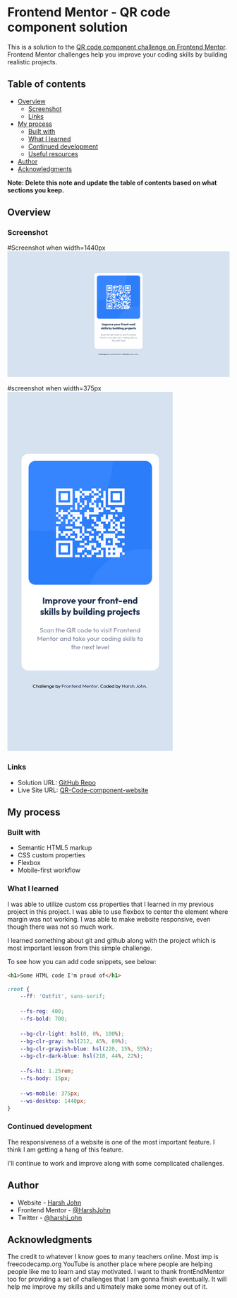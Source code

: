 # Frontend Mentor - QR code component solution

This is a solution to the [QR code component challenge on Frontend Mentor](https://www.frontendmentor.io/challenges/qr-code-component-iux_sIO_H). Frontend Mentor challenges help you improve your coding skills by building realistic projects. 

## Table of contents

- [Overview](#overview)
  - [Screenshot](#screenshot)
  - [Links](#links)
- [My process](#my-process)
  - [Built with](#built-with)
  - [What I learned](#what-i-learned)
  - [Continued development](#continued-development)
  - [Useful resources](#useful-resources)
- [Author](#author)
- [Acknowledgments](#acknowledgments)

**Note: Delete this note and update the table of contents based on what sections you keep.**

## Overview

### Screenshot

#Screenshot when width=1440px
![](./images/Screenshots/Screen-shot-1440.png)

#screenshot when width=375px
![](./images/Screenshots/Screen-shot-375.png)

### Links

- Solution URL: [GitHub Repo](https://github.com/HarshJohn/qr-code-component-main.git)
- Live Site URL: [QR-Code-component-website](https://qr-code-frontendmentor-challenge-harshjohn.netlify.app/)

## My process

### Built with

- Semantic HTML5 markup
- CSS custom properties
- Flexbox
- Mobile-first workflow

### What I learned

I was able to utilize custom css properties that I learned in my previous project in this project.
I was able to use flexbox to center the element where margin was not working.
I was able to make website responsive, even though there was not so much work.

I learned something about git and github along with the project which is most important lesson from this simple challenge.

To see how you can add code snippets, see below:

```html
<h1>Some HTML code I'm proud of</h1>
```
```css
:root {
    --ff: 'Outfit', sans-serif;

    --fs-reg: 400;
    --fs-bold: 700;

    --bg-clr-light: hsl(0, 0%, 100%);
    --bg-clr-gray: hsl(212, 45%, 89%);
    --bg-clr-grayish-blue: hsl(220, 15%, 55%);
    --bg-clr-dark-blue: hsl(218, 44%, 22%);

    --fs-h1: 1.25rem;
    --fs-body: 15px;

    --ws-mobile: 375px;
    --ws-desktop: 1440px;
}

```
### Continued development

The responsiveness of a website is one of the most important feature. I think I am getting a hang of this feature.

I'll continue to work and improve along with some complicated challenges.

## Author

- Website - [Harsh John](https://harshjohn.github.io/)
- Frontend Mentor - [@HarshJohn](https://www.frontendmentor.io/profile/HarshJohn)
- Twitter - [@harshj_ohn](https://twitter.com/harshj_ohn)

## Acknowledgments

The credit to whatever I know goes to many teachers online.
Most imp is freecodecamp.org
YouTube is another place where people are helping people like me to learn and stay motivated.
I want to thank frontEndMentor too for providing a set of challenges that I am gonna finish eventually. It will help me improve my skills and ultimately make some money out of it.
